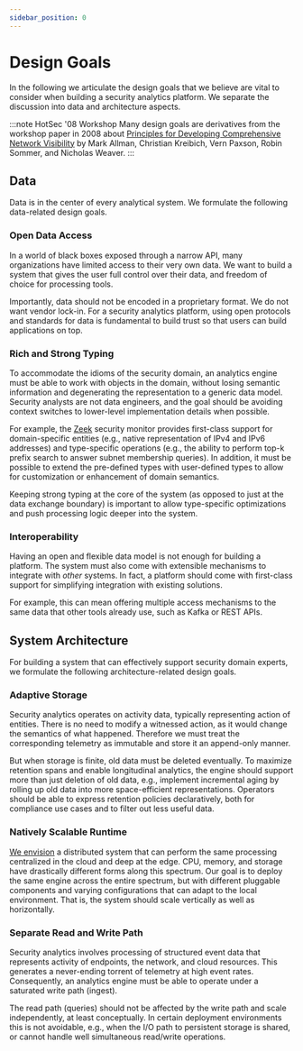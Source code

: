 ```yaml
---
sidebar_position: 0
---
```


# Design Goals

In the following we articulate the design goals that we believe are vital to
consider when building a security analytics platform. We separate the discussion
into data and architecture aspects.

:::note HotSec '08 Workshop
Many design goals are derivatives from the workshop paper in 2008 about
[Principles for Developing Comprehensive Network Visibility][hotsec08] by Mark
Allman, Christian Kreibich, Vern Paxson, Robin Sommer, and Nicholas Weaver.
:::

[hotsec08]: https://www.icir.org/mallman/papers/awareness-hotsec08.pdf

## Data

Data is in the center of every analytical system. We formulate the following
data-related design goals.

### Open Data Access

In a world of black boxes exposed through a narrow API, many organizations have
limited access to their very own data. We want to build a system that gives
the user full control over their data, and freedom of choice for processing
tools.

Importantly, data should not be encoded in a proprietary format. We do not want
vendor lock-in. For a security analytics platform, using open protocols and
standards for data is fundamental to build trust so that users can build
applications on top.

### Rich and Strong Typing

To accommodate the idioms of the security domain, an analytics engine must be
able to work with objects in the domain, without losing semantic information and
degenerating the representation to a generic data model. Security analysts are
not data engineers, and the goal should be avoiding context switches to
lower-level implementation details when possible.

For example, the [Zeek](https://zeek.org) security monitor provides first-class
support for domain-specific entities (e.g., native representation of IPv4 and
IPv6 addresses) and type-specific operations (e.g., the ability to perform top-k
prefix search to answer subnet membership queries). In addition, it must be
possible to extend the pre-defined types with user-defined types to allow for
customization or enhancement of domain semantics.

Keeping strong typing at the core of the system (as opposed to just at the data
exchange boundary) is important to allow type-specific optimizations and push
processing logic deeper into the system.

### Interoperability

Having an open and flexible data model is not enough for building a platform.
The system must also come with extensible mechanisms to integrate with *other*
systems. In fact, a platform should come with first-class support for
simplifying integration with existing solutions.

For example, this can mean offering multiple access mechanisms to the same data
that other tools already use, such as Kafka or REST APIs.

## System Architecture

For building a system that can effectively support security domain experts, we
formulate the following architecture-related design goals.

### Adaptive Storage

Security analytics operates on activity data, typically representing action of
entities. There is no need to modify a witnessed action, as it would change the
semantics of what happened. Therefore we must treat the corresponding telemetry
as immutable and store it an append-only manner.

But when storage is finite, old data must be deleted eventually. To maximize
retention spans and enable longitudinal analytics, the engine should support
more than just deletion of old data, e.g., implement incremental aging by
rolling up old data into more space-efficient representations. Operators should
be able to express retention policies declaratively, both for compliance use
cases and to filter out less useful data.

### Natively Scalable Runtime

[We envision](/docs/about/vision) a distributed system that can perform the
same processing centralized in the cloud and deep at the edge. CPU, memory, and
storage have drastically different forms along this spectrum. Our goal is to
deploy the same engine across the entire spectrum, but with different pluggable
components and varying configurations that can adapt to the local environment.
That is, the system should scale vertically as well as horizontally.

### Separate Read and Write Path

Security analytics involves processing of structured event data that represents
activity of endpoints, the network, and cloud resources. This generates a
never-ending torrent of telemetry at high event rates. Consequently, an
analytics engine must be able to operate under a saturated write path (ingest).

The read path (queries) should not be affected by the write path and scale
independently, at least conceptually. In certain deployment environments this is
not avoidable, e.g., when the I/O path to persistent storage is shared, or
cannot handle well simultaneous read/write operations.
